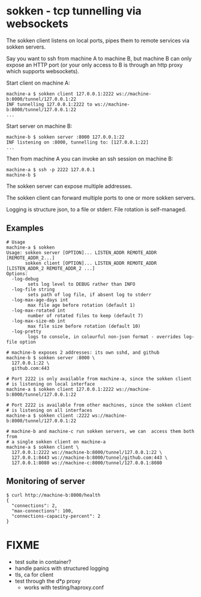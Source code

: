 # sokken - tcp tunnelling via websockets

The sokken client listens on local ports, pipes them to remote services via
sokken servers.

Say you want to ssh from machine A to machine B, but machine B can only expose
an HTTP port (or your only access to B is through an http proxy which supports
websockets).

Start client on machine A:
```
machine-a $ sokken client 127.0.0.1:2222 ws://machine-b:8000/tunnel/127.0.0.1:22
INF tunnelling 127.0.0.1:2222 to ws://machine-b:8000/tunnel/127.0.0.1:22
...
```
Start server on machine B:
```
machine-b $ sokken server :8000 127.0.0.1:22
INF listening on :8000, tunnelling to: [127.0.0.1:22]
...
```
Then from machine A you can invoke an ssh session on machine B:
```
machine-a $ ssh -p 2222 127.0.0.1
machine-b $
```

The sokken server can expose multiple addresses.

The sokken client can forward multiple ports to one or more sokken servers.

Logging is structure json, to a file or stderr. File rotation is self-managed.

## Examples

```
# Usage
machine-a $ sokken
Usage: sokken server [OPTION]... LISTEN_ADDR REMOTE_ADDR [REMOTE_ADDR_2...]
       sokken client [OPTION]... LISTEN_ADDR REMOTE_ADDR [LISTEN_ADDR_2 REMOTE_ADDR_2 ...]
Options:
  -log-debug
        sets log level to DEBUG rather than INFO
  -log-file string
        sets path of log file, if absent log to stderr
  -log-max-age-days int
        max file age before rotation (default 1)
  -log-max-rotated int
        number of rotated files to keep (default 7)
  -log-max-size-mb int
        max file size before rotation (default 10)
  -log-pretty
        logs to console, in colourful non-json format - overrides log-file option

# machine-b exposes 2 addresses: its own sshd, and github
machine-b $ sokken server :8000 \
  127.0.0.1:22 \
  github.com:443

# Port 2222 is only available from machine-a, since the sokken client
# is listening on local interface
machine-a $ sokken client 127.0.0.1:2222 ws://machine-b:8000/tunnel/127.0.0.1:22

# Port 2222 is available from other machines, since the sokken client
# is listening on all interfaces
machine-a $ sokken client :2222 ws://machine-b:8000/tunnel/127.0.0.1:22

# machine-b and machine-c run sokken servers, we can  access them both from
# a single sokken client on machine-a
machine-a $ sokken client \
  127.0.0.1:2222 ws://machine-b:8000/tunnel/127.0.0.1:22 \
  127.0.0.1:8443 ws://machine-b:8000/tunnel/github.com:443 \
  127.0.0.1:8080 ws://machine-c:8000/tunnel/127.0.0.1:8080
```

## Monitoring of server

```
$ curl http://machine-b:8000/health
{
  "connections": 2,
  "max-connections": 100,
  "connections-capacity-percent": 2
}
```

# FIXME

- test suite in container?
- handle panics with structured logging
- tls, ca for client
- test through the d*p proxy
  - works with testing/haproxy.conf
